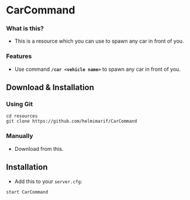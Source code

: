 # CarCommand

### What is this?

* This is a resource which you can use to spawn any car in front of you.

### Features
- Use command **`/car <vehicle name>`** to spawn any car in front of you.

## Download & Installation

### Using Git
```
cd resources
git clone https://github.com/helmimarif/CarCommand
```

### Manually
- Download from this.

## Installation
- Add this to your `server.cfg`:

```
start CarCommand
```
